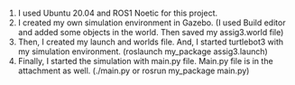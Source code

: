 1. I used Ubuntu 20.04 and ROS1 Noetic for this project.
2. I created my own simulation environment in Gazebo. (I used Build editor and added some objects in the world. Then saved my assig3.world file)
3. Then, I created my launch and worlds file. And, I started turtlebot3 with my simulation environment. (roslaunch my_package assig3.launch)
4. Finally, I started the simulation with main.py file. Main.py file is in the attachment as well. (./main.py or rosrun my_package main.py)
